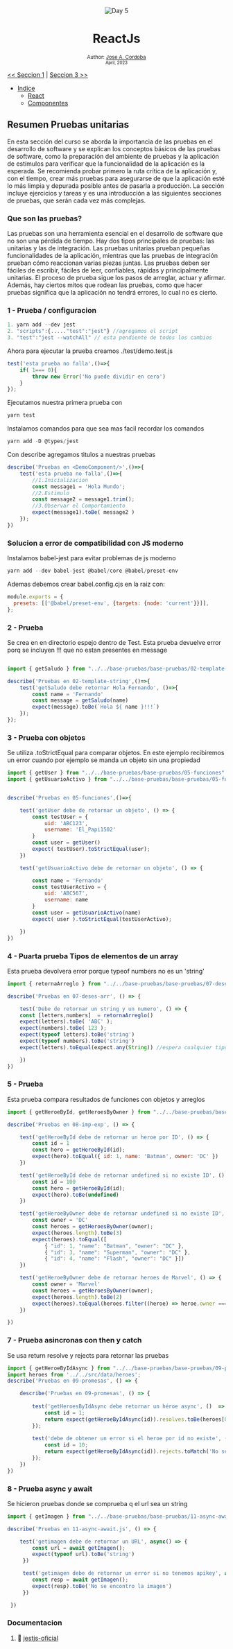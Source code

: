 <div align="center">


![Day 5](./images/banners/React_Banner.png)

  <h1> ReactJs </h1>
  

  <sub>Author:
  <a href="" target="_blank">Jose A. Cordoba</a><br>
  <small> April, 2023</small>
  </sub>
</div>

[<< Seccion 1](https://github.com/josemek098dev/001-Docs-web-development/blob/master/02-Fronted/02-ReactJS.md) | [Seccion 3 >>](https://github.com/josemek098dev/001-Docs-web-development/blob/master/02-Fronted/02-ReactJS.md)

  - [Indice](##Variables_y_constantes)
    - [React](###React)
    - [Componentes](###Componentes)

##  Resumen Pruebas unitarias

En esta sección del curso se aborda la importancia de las pruebas en el desarrollo de software y se explican los conceptos básicos de las pruebas de software, como la preparación del ambiente de pruebas y la aplicación de estímulos para verificar que la funcionalidad de la aplicación es la esperada. Se recomienda probar primero la ruta crítica de la aplicación y, con el tiempo, crear más pruebas para asegurarse de que la aplicación esté lo más limpia y depurada posible antes de pasarla a producción. La sección incluye ejercicios y tareas y es una introducción a las siguientes secciones de pruebas, que serán cada vez más complejas.

### Que son las pruebas?

Las pruebas son una herramienta esencial en el desarrollo de software que no son una pérdida de tiempo. Hay dos tipos principales de pruebas: las unitarias y las de integración. Las pruebas unitarias prueban pequeñas funcionalidades de la aplicación, mientras que las pruebas de integración prueban cómo reaccionan varias piezas juntas. Las pruebas deben ser fáciles de escribir, fáciles de leer, confiables, rápidas y principalmente unitarias. El proceso de prueba sigue los pasos de arreglar, actuar y afirmar. Además, hay ciertos mitos que rodean las pruebas, como que hacer pruebas significa que la aplicación no tendrá errores, lo cual no es cierto.

### 1 - Prueba / configuracion

```jsx
1. yarn add --dev jest
2. "scripts":{....."test":"jest"} //agregamos el script
3. "test":"jest --watchAll" // esta pendiente de todos los cambios
```

Ahora para ejecutar la prueba creamos ./test/demo.test.js

```jsx
test('esta prueba no falla',()=>{
    if( 1=== 0){
        throw new Error('No puede dividir en cero')
    }
});
```

Ejecutamos nuestra primera prueba con

```jsx
yarn test
```

Instalamos comandos para que sea mas facil recordar los comandos

```jsx
yarn add -D @types/jest
```

Con describe agregamos titulos a nuestras pruebas

```jsx
describe('Pruebas en <DemoComponent/>',()=>{
    test('esta prueba no falla',()=>{
        //1.Inicializacion 
        const message1 = 'Hola Mundo';
        //2.Estimulo
        const message2 = message1.trim();
        //3.Observar el Comportamiento
        expect(message1).toBe( message2 )
    });
})
```

### Solucion a error de compatibilidad con JS moderno

Instalamos babel-jest para evitar problemas de js moderno

```jsx
yarn add --dev babel-jest @babel/core @babel/preset-env
```

Ademas debemos crear babel.config.cjs en la raiz con:

```jsx
module.exports = {
  presets: [['@babel/preset-env', {targets: {node: 'current'}}]],
};

```

### 2 - Prueba

Se crea en en directorio espejo dentro de Test. Esta prueba devuelve error porq se incluyen !!! que no estan presentes en message

```jsx

import { getSaludo } from "../../base-pruebas/base-pruebas/02-template-string";

describe('Pruebas en 02-template-string',()=>{
    test('getSaludo debe retornar Hola Fernando', ()=>{
        const name = 'Fernando'
        const message = getSaludo(name)
        expect(message).toBe(`Hola ${ name }!!!`)
    });
});

```

### 3 - Prueba con objetos

Se utiliza .toStrictEqual para comparar objetos. En este ejemplo recibiremos un error cuando por ejemplo se manda un objeto sin una propiedad

```jsx
import { getUser } from "../../base-pruebas/base-pruebas/05-funciones"
import { getUsuarioActivo } from "../../base-pruebas/base-pruebas/05-funciones"


describe('Pruebas en 05-funciones',()=>{

    test('getUser debe de retornar un objeto', () => {
        const testUser = {
            uid: 'ABC123',
            username: 'El_Papi1502'
        }
        const user = getUser()
        expect( testUser).toStrictEqual(user);
    })

    test('getUsuarioActivo debe de retornar un objeto', () => {

        const name = 'Fernando'
        const testUserActivo = {
            uid: 'ABC567',
            username: name
        }
        const user = getUsuarioActivo(name)
        expect( user ).toStrictEqual(testUserActivo);

    })
})
```

### 4 - Puarta prueba Tipos de elementos de un array

Esta prueba devolvera error porque typeof numbers no es un 'string'

```jsx
import { retornaArreglo } from "../../base-pruebas/base-pruebas/07-deses-arr"

describe('Pruebas en 07-deses-arr', () => { 

    test('Debe de retornar un string y un numero', () => {    
    const [letters,numbers]  = retornaArreglo()
    expect(letters).toBe( 'ABC' );
    expect(numbers).toBe( 123 );
    expect(typeof letters).toBe('string')
    expect(typeof numbers).toBe('string')
    expect(letters).toEqual(expect.any(String)) //espera cualquier tipo de string

    })
})
```

### 5 - Prueba

Esta prueba compara resultados de funciones con objetos y arreglos

```jsx
import { getHeroeById, getHeroesByOwner } from "../../base-pruebas/base-pruebas/08-imp-exp";

describe('Pruebas en 08-imp-exp', () => {

    test('getHeroeById debe de retornar un heroe por ID', () => {
        const id = 1
        const hero = getHeroeById(id);
        expect(hero).toEqual({ id: 1, name: 'Batman', owner: 'DC' })
    })

    test('getHeroeById debe de retornar undefined si no existe ID', () => {
        const id = 100
        const hero = getHeroeById(id);
        expect(hero).toBe(undefined)
    })

    test('getHeroeByOwner debe de retornar undefined si no existe ID', () => {
        const owner = 'DC'
        const heroes = getHeroesByOwner(owner);
        expect(heroes.length).toBe(3)
        expect(heroes).toEqual([
            { "id": 1, "name": "Batman", "owner": "DC" },
            { "id": 3, "name": "Superman", "owner": "DC" },
            { "id": 4, "name": "Flash", "owner": "DC" }])
    })

    test('getHeroeByOwner debe de retornar heroes de Marvel', () => {
        const owner = 'Marvel'
        const heroes = getHeroesByOwner(owner);
        expect(heroes.length).toBe(2)
        expect(heroes).toEqual(heroes.filter((heroe) => heroe.owner === owner))
    })

})
```

### 7 - Prueba asincronas con then y catch

Se usa return resolve y rejects para retornar las pruebas

```jsx
import { getHeroeByIdAsync } from "../../base-pruebas/base-pruebas/09-promesas";
import heroes from '../../src/data/heroes';
describe('Pruebas en 09-promesas', () => { 

    describe('Pruebas en 09-promesas', () => {
    
        test('getHeroesByIdAsync debe retornar un héroe async', ()  => {
            const id = 1;
            return expect(getHeroeByIdAsync(id)).resolves.toBe(heroes[0]);
        });
         
        test('debe de obtener un error si el heroe por id no existe', () => {
            const id = 10;
            return expect(getHeroeByIdAsync(id)).rejects.toMatch('No se pudo encontrar el héroe');
        });
    })
})
```

### 8 - Prueba async y await

Se hicieron pruebas donde se comprueba q el url sea un string

```jsx
import { getImagen } from "../../base-pruebas/base-pruebas/11-async-await";

describe('Pruebas en 11-async-await.js', () => { 

    test('getimagen debe de retornar un URL', async() => { 
        const url = await getImagen();
        expect(typeof url).toBe('string')
     })

     test('getimagen debe de retornar un error si no tenemos apikey', async() => { 
        const resp = await getImagen();
        expect(resp).toBe('No se encontro la imagen') 
     })

 })
```


### Documentacion

1. 📜 [jestjs-oficial](https://jestjs.io/docs/expect)
